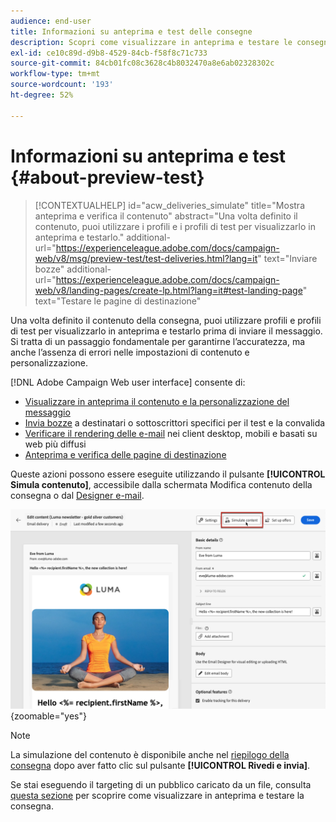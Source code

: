 ```yaml
---
audience: end-user
title: Informazioni su anteprima e test delle consegne
description: Scopri come visualizzare in anteprima e testare le consegne
exl-id: ce10c89d-d9b8-4529-84cb-f58f8c71c733
source-git-commit: 84cb01fc08c3628c4b8032470a8e6ab02328302c
workflow-type: tm+mt
source-wordcount: '193'
ht-degree: 52%

---
```


# Informazioni su anteprima e test {#about-preview-test}

>[!CONTEXTUALHELP]
>id="acw_deliveries_simulate"
>title="Mostra anteprima e verifica il contenuto"
>abstract="Una volta definito il contenuto, puoi utilizzare i profili e i profili di test per visualizzarlo in anteprima e testarlo."
>additional-url="https://experienceleague.adobe.com/docs/campaign-web/v8/msg/preview-test/test-deliveries.html?lang=it" text="Inviare bozze"
>additional-url="https://experienceleague.adobe.com/docs/campaign-web/v8/landing-pages/create-lp.html?lang=it#test-landing-page" text="Testare le pagine di destinazione"

Una volta definito il contenuto della consegna, puoi utilizzare profili e profili di test per visualizzarlo in anteprima e testarlo prima di inviare il messaggio. Si tratta di un passaggio fondamentale per garantirne l’accuratezza, ma anche l’assenza di errori nelle impostazioni di contenuto e personalizzazione.

[!DNL Adobe Campaign Web user interface] consente di:

* [Visualizzare in anteprima il contenuto e la personalizzazione del messaggio](preview-content.md)
* [Invia bozze](test-deliveries.md) a destinatari o sottoscrittori specifici per il test e la convalida
* [Verificare il rendering delle e-mail](email-rendering.md) nei client desktop, mobili e basati su web più diffusi
* [Anteprima e verifica delle pagine di destinazione](../landing-pages/create-lp.md#test-landing-page)

Queste azioni possono essere eseguite utilizzando il pulsante **[!UICONTROL Simula contenuto]**, accessibile dalla schermata Modifica contenuto della consegna o dal [Designer e-mail](../email/get-started-email-designer.md).

![](assets/simulate-button.png){zoomable="yes"}

>[!NOTE]
>
>La simulazione del contenuto è disponibile anche nel [riepilogo della consegna](../monitor/prepare-send.md) dopo aver fatto clic sul pulsante **[!UICONTROL Rivedi e invia]**.
>
>Se stai eseguendo il targeting di un pubblico caricato da un file, consulta [questa sezione](../audience/file-audience.md#preview--test-your-email-test) per scoprire come visualizzare in anteprima e testare la consegna.
